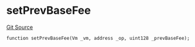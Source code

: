 # setPrevBaseFee
[Git Source](https://github.com/ethereum-optimism/optimism/blob/f7b73857601914eeea6fc4c1ba46ae99ca744d97/contracts/test/BenchmarkTest.t.sol)


```solidity
function setPrevBaseFee(Vm _vm, address _op, uint128 _prevBaseFee);
```

